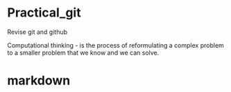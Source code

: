 # Practical_git

Revise git and github


Computational thinking - is the process of reformulating a complex problem to a smaller problem that we know and we can solve.

# markdown
